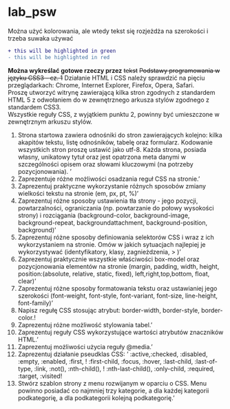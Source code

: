 # lab_psw
Można użyć kolorowania, ale wtedy tekst się rozjeżdża na szerokości i trzeba suwaka używać
```diff
+ this will be highlighted in green
- this will be highlighted in red
```

**Można wykreślać gotowe rzeczy przez** ~~tekst~~
~~Podstawy programowania w języku CSS3 - cz. 1~~
Działanie HTML i CSS należy sprawdzić na pięciu przeglądarkach: Chrome, Internet Explorer, Firefox, Opera, Safari.	  
Proszę utworzyć witrynę zawierającą kilka stron zgodnych z standardem HTML 5 z odwołaniem do w zewnętrznego arkusza stylów zgodnego z standardem CSS3.	  
Wszystkie reguły CSS, z wyjątkiem punktu 2, powinny być umieszczone w zewnętrznym arkuszu stylów.	  
1.	Strona startowa zawiera odnośniki do stron zawierających kolejno: kilka akapitów tekstu, listę odnośników, tabelę oraz formularz. Kodowanie wszystkich stron proszę ustawić jako utf-8. Każda strona, posiada własny, unikatowy tytuł oraz jest opatrzona meta danymi w szczególności opisem oraz słowami kluczowymi (na potrzeby pozycjonowania). ’
2.	Zaprezentuje różne możliwości osadzania reguł CSS na stronie.’
3.	Zaprezentuj praktyczne wykorzystanie różnych sposobów zmiany wielkości tekstu na stronie (em, px, pt, %)’
4.	Zaprezentuj różne sposoby ustawienia tła strony - jego pozycji, powtarzalności, ograniczania (np. powtarzanie do połowy wysokości strony) i rozciągania (background-color, background-image, background-repeat, backgroundattachment, background-position, background)’
5.	Zaprezentuj różne sposoby definiowania selektorów CSS i wraz z ich wykorzystaniem na stronie. Omów w jakich sytuacjach najlepiej je wykorzystywać (identyfikatory, klasy, zagnieżdzenia, > )’
6.	Zaprezentuj praktycznie wszystkie właściwości box-model oraz  pozycjonowania elementów na stronie (margin, padding, width, height, position:(absolute, relative, static, fixed), left,right,top,bottom, float, clear)’
7.	Zaprezentuj różne sposoby formatowania tekstu oraz ustawianiej jego szerokości 
(font-weight, font-style, font-variant, font-size, line-height, font-family)’
8.	Napisz regułę CSS stosując atrybut: border-width, border-style, border-color.!
9.	Zaprezentuj różne możliwość stylowania tabel.’
10.	Zaprezentuj reguły CSS wykorzystujące wartości atrybutów znaczników HTML.’
11.	Zaprezentuj możliwości użycia reguły @media.’
12.	Zaprezentuj działanie pseudklas CSS: ’
:active,:checked, :disabled, :empty, :enabled, :first, !
:first-child, :focus, :hover, :last-child, :last-of-type, :link, :not(), :nth-child(), ! :nth-last-child(), :only-child, :required, :target, :visited!
13.	Stwórz szablon strony z menu rozwijanym w oparciu o CSS. Menu powinno posiadać co najmniej trzy kategorie, a dla każdej kategorii podkategorię, a dla podkategorii kolejną podkategorię.’

